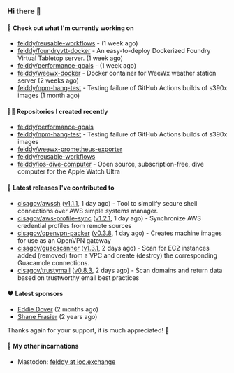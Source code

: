 ### Hi there 👋

#### 👷 Check out what I'm currently working on

- [felddy/reusable-workflows](https://github.com/felddy/reusable-workflows) -  (1 week ago)
- [felddy/foundryvtt-docker](https://github.com/felddy/foundryvtt-docker) - An easy-to-deploy Dockerized Foundry Virtual Tabletop server. (1 week ago)
- [felddy/performance-goals](https://github.com/felddy/performance-goals) -  (1 week ago)
- [felddy/weewx-docker](https://github.com/felddy/weewx-docker) - Docker container for WeeWx weather station server (2 weeks ago)
- [felddy/npm-hang-test](https://github.com/felddy/npm-hang-test) - Testing failure of GitHub Actions builds of s390x images (1 month ago)

#### 👨‍💻 Repositories I created recently

- [felddy/performance-goals](https://github.com/felddy/performance-goals)
- [felddy/npm-hang-test](https://github.com/felddy/npm-hang-test) - Testing failure of GitHub Actions builds of s390x images
- [felddy/weewx-prometheus-exporter](https://github.com/felddy/weewx-prometheus-exporter)
- [felddy/reusable-workflows](https://github.com/felddy/reusable-workflows)
- [felddy/ios-dive-computer](https://github.com/felddy/ios-dive-computer) - Open source, subscription-free, dive computer for the Apple Watch Ultra

#### 🚀 Latest releases I've contributed to

- [cisagov/awssh](https://github.com/cisagov/awssh) ([v1.1.1](https://github.com/cisagov/awssh/releases/tag/v1.1.1), 1 day ago) - Tool to simplify secure shell connections over AWS simple systems manager.
- [cisagov/aws-profile-sync](https://github.com/cisagov/aws-profile-sync) ([v1.2.1](https://github.com/cisagov/aws-profile-sync/releases/tag/v1.2.1), 1 day ago) - Synchronize AWS credential profiles from remote sources
- [cisagov/openvpn-packer](https://github.com/cisagov/openvpn-packer) ([v0.3.8](https://github.com/cisagov/openvpn-packer/releases/tag/v0.3.8), 1 day ago) - Creates machine images for use as an OpenVPN gateway
- [cisagov/guacscanner](https://github.com/cisagov/guacscanner) ([v1.3.1](https://github.com/cisagov/guacscanner/releases/tag/v1.3.1), 2 days ago) - Scan for EC2 instances added (removed) from a VPC and create (destroy) the corresponding Guacamole connections.
- [cisagov/trustymail](https://github.com/cisagov/trustymail) ([v0.8.3](https://github.com/cisagov/trustymail/releases/tag/v0.8.3), 2 days ago) - Scan domains and return data based on trustworthy email best practices

#### ❤️ Latest sponsors
- [Eddie Dover](https://github.com/EddieDover) (2 months ago)
- [Shane Frasier](https://github.com/jsf9k) (2 years ago)

Thanks again for your support, it is much appreciated! 🙏

#### 🐋 My other incarnations
- Mastodon: <a rel="me" href="https://ioc.exchange/@felddy">felddy at ioc.exchange</a>
